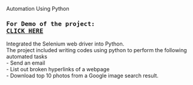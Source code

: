 Automation Using Python 
<h3>
<pre>
For Demo of the project:
<a href="https://youtu.be/fG_Ry6i5PbU" target="_blank">CLICK HERE</a>
</pre>
 </h3>
Integrated the Selenium web driver into Python. <br>
The project included writing codes using python to perform the following automated tasks<br>
- Send an email<br>
- List out broken hyperlinks of a webpage<br>
- Download top 10 photos from a Google image search result.<br>
